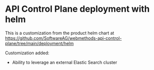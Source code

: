 # API Control Plane deployment with helm

This is a customization from the product helm chart at https://github.com/SoftwareAG/webmethods-api-control-plane/tree/main/deployment/helm

Customization added:
 - Ability to leverage an external Elastic Search cluster
